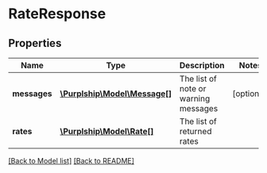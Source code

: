 # RateResponse

## Properties
Name | Type | Description | Notes
------------ | ------------- | ------------- | -------------
**messages** | [**\Purplship\Model\Message[]**](Message.md) | The list of note or warning messages | [optional] 
**rates** | [**\Purplship\Model\Rate[]**](Rate.md) | The list of returned rates | 

[[Back to Model list]](../../README.md#documentation-for-models) [[Back to README]](../../README.md)

